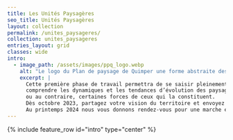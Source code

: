 ```yaml
---
title: Les Unités Paysagères
seo_title: Unités Paysagères
layout: collection
permalink: /unites_paysageres/
collection: unites_paysageres
entries_layout: grid
classes: wide
intro:
  - image_path: /assets/images/ppq_logo.webp
    alt: "Le logo du Plan de paysage de Quimper une forme abstraite dessinée à l'aquarelle."
    excerpt: |
      Cette première phase de travail permettra de se saisir pleinement des enjeux territoriaux et paysagers de la commune et ses abords :
      comprendre les dynamiques et les tendances d’évolution des paysages de Quimper afin de mettre en exergue certaines fragilités 
      ou au contraire, certaines forces de ceux qui la constituent. 
      Dès octobre 2023, partagez votre vision du territoire et envoyez nous des photos de vos lieux paysagers quimpérois favoris !
      Au printemps 2024 nous vous donnons rendez-vous pour une marche exploratoire. N'hésitez pas à vous inscrire à la newsletter du plan de paysage.
---
```


{% include feature_row id="intro" type="center" %}